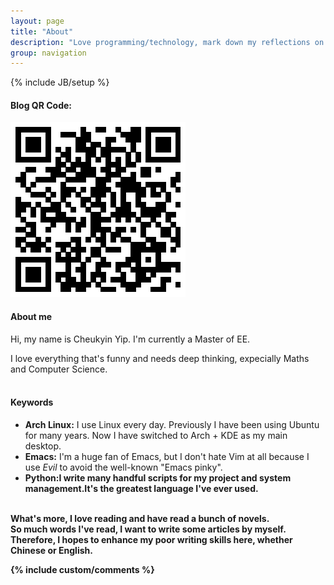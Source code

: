```yaml
---
layout: page
title: "About"
description: "Love programming/technology, mark down my reflections on projects && study && everything"
group: navigation
---
```

{% include JB/setup %}

#### Blog QR Code:

![Blog QR Code](/assets/images/url.png "Blog QR Code")

#### About me

Hi, my name is Cheukyin Yip. I'm currently a Master of EE.

I love everything that's funny and needs deep thinking, expecially Maths and Computer Science.
<br></br>
#### Keywords
<div id="outline-container-sec-1" class="outline-2">
<div class="outline-text-2" id="text-1">
<ul class="org-ul">
<li><b>Arch Linux:</b> I use Linux every day. Previously I have been using Ubuntu for
many years. Now I have switched to Arch + KDE as my main desktop.
</li>
<li><b>Emacs:</b> I'm a huge fan of Emacs, but I don't hate Vim at all because I use
  <i>Evil</i> to avoid the well-known "Emacs pinky".
</li>
<li><b>Python:I write many handful scripts for my project and system management.It's
the greatest language I've ever used.
</li>
</ul>
</div>
</div>
<br />
What's more, I love reading and have read a bunch of novels.<br />So much words I've read, I want to write some articles by myself.<br />Therefore, I hopes to enhance my poor writing skills here, whether Chinese or English.

{% include custom/comments %}
